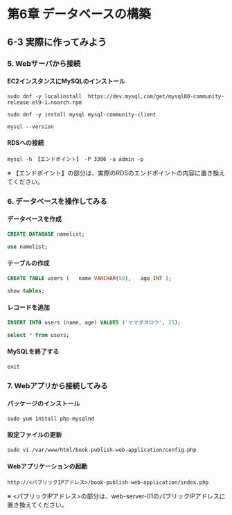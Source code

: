 # 第6章 データベースの構築
## 6-3 実際に作ってみよう
### 5. Webサーバから接続

#### EC2インスタンスにMySQLのインストール
```shell
sudo dnf -y localinstall  https://dev.mysql.com/get/mysql80-community-release-el9-1.noarch.rpm
```

```shell
sudo dnf -y install mysql mysql-community-client
```

```shell
mysql --version
```

#### RDSへの接続
```shell
mysql -h 【エンドポイント】 -P 3306 -u admin -p
```

※ 【エンドポイント】の部分は、実際のRDSのエンドポイントの内容に置き換えてください。

### 6. データベースを操作してみる

#### データベースを作成
```sql
CREATE DATABASE namelist;
```

```sql
use namelist;
```

#### テーブルの作成
```sql
CREATE TABLE users (   name VARCHAR(50),   age INT );
```

```sql
show tables;
```

#### レコードを追加
```sql
INSERT INTO users (name, age) VALUES ('ヤマダタロウ', 25);
```

```sql
select * from users;
```

#### MySQLを終了する
```sql
exit
```

### 7. Webアプリから接続してみる

#### パッケージのインストール
```shell
sudo yum install php-mysqlnd
```

#### 設定ファイルの更新
```shell
sudo vi /var/www/html/book-publish-web-application/config.php
```

#### Webアプリケーションの起動
```
http://<パブリックIPアドレス>/book-publish-web-application/index.php
```

※ <パブリックIPアドレス>の部分は、web-server-01のパブリックIPアドレスに置き換えてください。